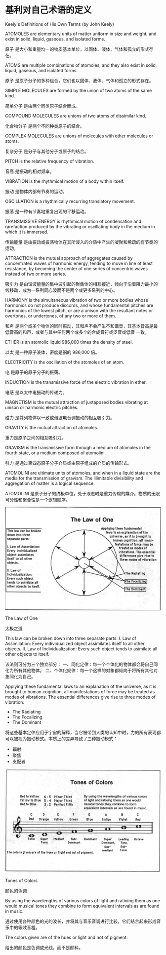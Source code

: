 # 基利对自己术语的定义

Keely's Definitions of His Own Terms (by John Keely)

ATOMOLES are elementary units of matter uniform in size and weight, and exist in solid, liquid, gaseous, and isolated forms.

原⼦ 是⼤⼩和重量均⼀的物质基本单位，以固体、液体、⽓体和孤⽴的形式存在。

ATOMS are multiple combinations of atomoles, and they also exist in solid, liquid, gaseous, and isolated forms.

原⼦ 是原⼦分⼦的多种组合，它们也以固体、液体、⽓体和孤⽴的形式存在。

SIMPLE MOLECULES are formed by the union of two atoms of the same kind.

简单分⼦ 是由两个同类原⼦结合⽽成。

COMPOUND MOLECULES are unions of two atoms of dissimilar kind.

化合物分⼦ 是两个不同种类原⼦的结合。

COMPLEX MOLECULES are unions of molecules with other molecules or atoms.

复杂分⼦ 是分⼦与其他分⼦或原⼦的结合。

PITCH is the relative frequency of vibration.

⾳⾼ 是振动的相对频率。

VIBRATION is the rhythmical motion of a body within itself.

振动 是物体内部有节奏的运动。

OSCILLATION is a rhythmically recurring translatory movement. 

振荡 是⼀种有节奏地重复出现的平移运动。

TRANSMISSIVE ENERGY is rhythmical motion of condensation and rarefaction produced by the vibrating or oscillating body in the medium in which it is immersed.

传输能量 是由振动或振荡物体在其所浸⼊的介质中产⽣的凝聚和稀疏的有节奏的运动。

ATTRACTION is the mutual approach of aggregates caused by concentrated waves of harmonic energy, tending to move in line of least resistance, by becoming the center of one series of concentric waves instead of two or more series.

吸引⼒ 是由谐波能量的集中波引起的聚集体的相互接近，倾向于沿着阻⼒最⼩的线移动，成为⼀系列同⼼波⽽不是两个或更多系列的中⼼。

HARMONY is the simultaneous vibration of two or more bodies whose harmonics do not produce discords, and whose fundamental pitches are harmonics of the lowest pitch, or are a unison with the resultant notes or overtones, or undertones, of any two or more of them.

和声 是两个或多个物体的同时振动，其和声不会产⽣不和谐⾳，其基本⾳⾼是最低⾳⾼的和声，或者与其中任何两个或多个的合成⾳符或泛⾳或低⾳
⼀致。

ETHER is an atomolic liquid 986,000 times the density of steel.

以太 是⼀种原⼦液体，密度是钢的 986,000 倍。

ELECTRICITY is the oscillation of the atomoles of an atom.

电 是原⼦的原⼦分⼦的振荡。

INDUCTION is the transmissive force of the electric vibration in ether.

电感 是以太中电振动的传递⼒。

MAGNETISM is the mutual attraction of juxtaposed bodies vibrating at unison or harmonic electric pitches.

磁⼒ 是并列物体以⼀致或谐波电⾳调振动的相互吸引⼒。

GRAVITY is the mutual attraction of atomoles.

重⼒是原⼦之间的相互吸引⼒。

GRAVISM is the transmissive form through a medium of atomoles in the fourth state, or a medium composed of atomolini.

引⼒ 是通过第四态原⼦分子介质或由原⼦组成的介质的传输形式。

ATOMOLINI are ultimate units of atomoles, and when in a liquid state are the media for the transmission of gravism. The illimitable divisibility and aggregation of matter is a logical sequence.

ATOMOLINI 是原⼦分⼦的终极单位，处于液态时是重⼒传输的媒介。物质的⽆限可分性和聚合性是⼀个逻辑顺序。

![](assets/ks-1017-1.png)

The Law of One 

太极之道

This law can be broken down into three separate parts:
I. Law of Assimilation: Every individualized object assimilates itself to all other objects.
II. Law of Individualization: Every such object tends to asimilate all other objects to itself.

该法则可分为三个独立部分：
一、同化定律：每一个个体化的物体都会将自己同化为所有其他物体。
二、个体化规律：每一个这样的对象都倾向于将所有其他对象同化为自己。

Applying these fundamental laws to an explanation of the universe, as it is brought to human cognition, all manifestations of force may be treated as modes of vibrations. The essential differences give rise to three modes of vibration:
- The Radiating
- The Focalizing
- The Dominant

将这些基本定律应用于宇宙的解释，当它被带到人类的认知中时，力的所有表现都可以被视为振动模式。本质上的差异导致了三种振动模式：
- 辐射
- 聚焦
- 支配者

![](assets/ks-1017-2.png)

Tones of Colors

颜色的色调

By using the wavelengths of various colors of light and ratioing them as one would musical tones they combine to form equivalent intervals as are found in music.

通过使用各种颜色的光的波长，并将其与音乐音调进行比较，它们结合起来形成音乐中的等效音程。

The colors given are of the hues or light and not of pigment.

给出的颜色是色调或光线，而不是颜料。
